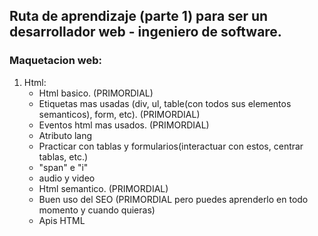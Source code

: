 ## Ruta de aprendizaje (parte 1) para ser un desarrollador web - ingeniero de software.

### Maquetacion web:

1. Html:
   - Html basico. (PRIMORDIAL)
   - Etiquetas mas usadas (div, ul, table(con todos sus elementos semanticos), form, etc). (PRIMORDIAL)
   - Eventos html mas usados. (PRIMORDIAL)
   - Atributo lang
   - Practicar con tablas y formularios(interactuar con estos, centrar tablas, etc.)
   - "span" e "i"
   - audio y video
   - Html semantico. (PRIMORDIAL)
   - Buen uso del SEO (PRIMORDIAL pero puedes aprenderlo en todo momento y cuando quieras)
   - Apis HTML

